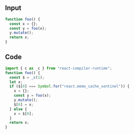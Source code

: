 
## Input

```javascript
function foo() {
  const x = {};
  const y = foo(x);
  y.mutate();
  return x;
}

```

## Code

```javascript
import { c as _c } from "react-compiler-runtime";
function foo() {
  const $ = _c(1);
  let x;
  if ($[0] === Symbol.for("react.memo_cache_sentinel")) {
    x = {};
    const y = foo(x);
    y.mutate();
    $[0] = x;
  } else {
    x = $[0];
  }
  return x;
}

```
      